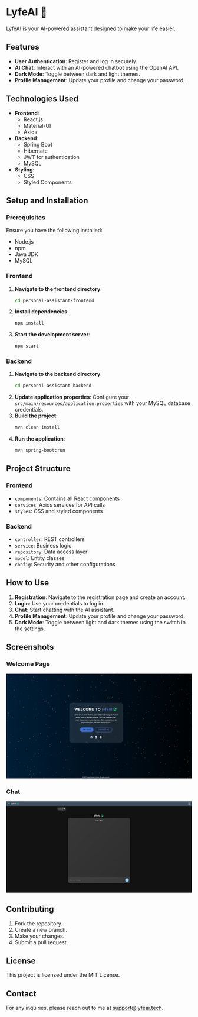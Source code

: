 
# LyfeAI 🍃

LyfeAI  is your AI-powered assistant designed to make your life easier.

## Features

- **User Authentication**: Register and log in securely.
- **AI Chat**: Interact with an AI-powered chatbot using the OpenAI API.
- **Dark Mode**: Toggle between dark and light themes.
- **Profile Management**: Update your profile and change your password.

## Technologies Used

- **Frontend**:
  - React.js
  - Material-UI
  - Axios
- **Backend**:
  - Spring Boot
  - Hibernate
  - JWT for authentication
  - MySQL
- **Styling**:
  - CSS
  - Styled Components

## Setup and Installation

### Prerequisites

Ensure you have the following installed:

- Node.js
- npm
- Java JDK
- MySQL

### Frontend

1. **Navigate to the frontend directory**:
   ```bash
   cd personal-assistant-frontend
   ```
2. **Install dependencies**:
   ```bash
   npm install
   ```
3. **Start the development server**:
   ```bash
   npm start
   ```

### Backend

1. **Navigate to the backend directory**:
   ```bash
   cd personal-assistant-backend
   ```
2. **Update application properties**:
   Configure your `src/main/resources/application.properties` with your MySQL database credentials.
3. **Build the project**:
   ```bash
   mvn clean install
   ```
4. **Run the application**:
   ```bash
   mvn spring-boot:run
   ```

## Project Structure

### Frontend

- `components`: Contains all React components
- `services`: Axios services for API calls
- `styles`: CSS and styled components

### Backend

- `controller`: REST controllers
- `service`: Business logic
- `repository`: Data access layer
- `model`: Entity classes
- `config`: Security and other configurations

## How to Use

1. **Registration**: Navigate to the registration page and create an account.
2. **Login**: Use your credentials to log in.
3. **Chat**: Start chatting with the AI assistant.
4. **Profile Management**: Update your profile and change your password.
5. **Dark Mode**: Toggle between light and dark themes using the switch in the settings.

## Screenshots

### Welcome Page
  ![Welcome](images/WelcomePage.png)
### Chat
  ![Chat](images/Chat.png)


## Contributing

1. Fork the repository.
2. Create a new branch.
3. Make your changes.
4. Submit a pull request.

## License

This project is licensed under the MIT License.

## Contact

For any inquiries, please reach out to me at support@lyfeai.tech.
